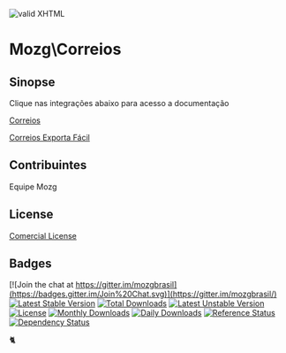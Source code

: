 [checkmark]: https://raw.githubusercontent.com/mozgbrasil/mozgbrasil.github.io/master/assets/images/logos/logo_32_32.png "MOZG"
![valid XHTML][checkmark]

[correios]: /README_Correios.md
[correios-exportafacil]: /README_ExportaFacil.md

# Mozg\Correios

## Sinopse

Clique nas integrações abaixo para acesso a documentação

[Correios][correios]

[Correios Exporta Fácil][correios-exportafacil]

## Contribuintes

Equipe Mozg

## License

[Comercial License](LICENSE.txt)

## Badges

[![Join the chat at https://gitter.im/mozgbrasil](https://badges.gitter.im/Join%20Chat.svg)](https://gitter.im/mozgbrasil/)
[![Latest Stable Version](https://poser.pugx.org/mozgbrasil/magento-correios-php_72/v/stable)](https://packagist.org/packages/mozgbrasil/magento-correios-php_72)
[![Total Downloads](https://poser.pugx.org/mozgbrasil/magento-correios-php_72/downloads)](https://packagist.org/packages/mozgbrasil/magento-correios-php_72)
[![Latest Unstable Version](https://poser.pugx.org/mozgbrasil/magento-correios-php_72/v/unstable)](https://packagist.org/packages/mozgbrasil/magento-correios-php_72)
[![License](https://poser.pugx.org/mozgbrasil/magento-correios-php_72/license)](https://packagist.org/packages/mozgbrasil/magento-correios-php_72)
[![Monthly Downloads](https://poser.pugx.org/mozgbrasil/magento-correios-php_72/d/monthly)](https://packagist.org/packages/mozgbrasil/magento-correios-php_72)
[![Daily Downloads](https://poser.pugx.org/mozgbrasil/magento-correios-php_72/d/daily)](https://packagist.org/packages/mozgbrasil/magento-correios-php_72)
[![Reference Status](https://www.versioneye.com/php/mozgbrasil:magento-correios-php_72/reference_badge.svg?style=flat-square)](https://www.versioneye.com/php/mozgbrasil:magento-correios-php_72/references)
[![Dependency Status](https://www.versioneye.com/php/mozgbrasil:magento-correios-php_72/1.0.0/badge?style=flat-square)](https://www.versioneye.com/php/mozgbrasil:magento-correios-php_72/1.0.0)

:cat2:
